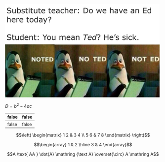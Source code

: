 <!-- ![alt text](532bgq3crp961.webp) -->

<img src="532bgq3crp961.webp" width=500>

$D=b^2-4ac$

|false|false|
|-----|-----|
|false|false

```math
\left(
    \begin{matrix}
    1 2 & 3 4 \\
    5 6 & 7 8
    \end{matrix}
\right)
```

```math
\begin{array}
1 & 2 
\hline
3 & 4
\end{array}
```

$$A \text{ AA } \dot{A} \mathring {\text A} \overset{\circ} A \mathring A$$

